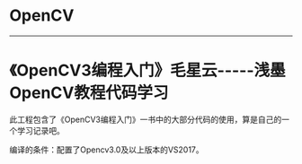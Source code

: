 # OpenCV
---
# 《OpenCV3编程入门》毛星云-----浅墨OpenCV教程代码学习


此工程包含了《OpenCV3编程入门》一书中的大部分代码的使用，算是自己的一个学习记录吧。

编译的条件：配置了Opencv3.0及以上版本的VS2017。
